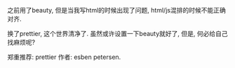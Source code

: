 之前用了beauty, 但是当我写html的时候出现了问题, html/js混排的时候不能正确对齐. 

换了prettier, 这个世界清净了. 虽然或许设置一下beauty就好了, 但是, 何必给自己找麻烦呢?

郑重推荐: prettier     作者: esben petersen.